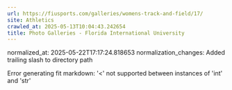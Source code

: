 ```yaml
---
url: https://fiusports.com/galleries/womens-track-and-field/17/
site: Athletics
crawled_at: 2025-05-13T10:04:43.242654
title: Photo Galleries - Florida International University
---
```

normalized_at: 2025-05-22T17:17:24.818653
normalization_changes: Added trailing slash to directory path

Error generating fit markdown: '<' not supported between instances of 'int' and 'str'
